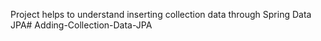 Project helps to understand inserting collection data through Spring Data JPA# Adding-Collection-Data-JPA
